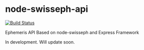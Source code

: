 # node-swisseph-api

[![Build Status](https://travis-ci.org/chandantiwari/node-swisseph-api.svg?branch=master)](https://travis-ci.org/chandantiwari/node-swisseph-api)

Ephemeris API Based on node-swisseph and Express Framework

In development. Will update soon.